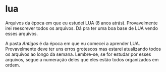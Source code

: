 # lua
Arquivos da época em que eu estudei LUA (8 anos atrás). Provavelmente irei reescrever todos os arquivos. Dá pra ter uma boa base de LUA vendo esses arquivos.

A pasta *Antigos* é da época em que eu comecei a aprender LUA. Provavelmente deve ter uns erros grotescos mas estarei atualizando todos os arquivos ao longo da semana.
Lembre-se, se for estudar por esses arquivos, segue a numeração deles que eles estão todos organizados em ordem.
